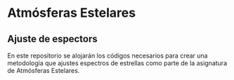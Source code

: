 # Atmósferas Estelares
## Ajuste de espectors

En este repositorio se alojarán los códigos necesarios para crear una metodología que ajustes espectros de estrellas como parte de la asignatura de Atmósferas Estelares. 
